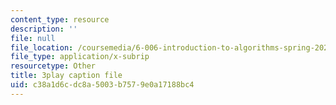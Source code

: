 ```yaml
---
content_type: resource
description: ''
file: null
file_location: /coursemedia/6-006-introduction-to-algorithms-spring-2020/c38a1d6cdc8a5003b7579e0a17188bc4_r4-cftqTcdI.vtt
file_type: application/x-subrip
resourcetype: Other
title: 3play caption file
uid: c38a1d6c-dc8a-5003-b757-9e0a17188bc4
---
```

